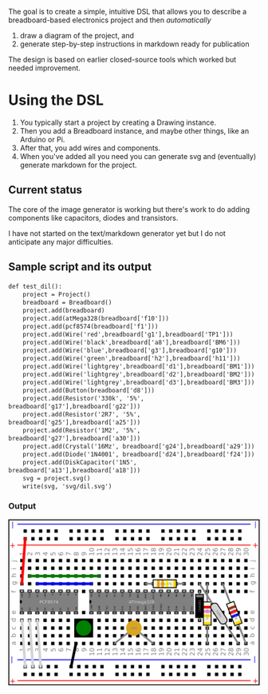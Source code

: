 The goal is to create a simple, intuitive DSL that allows you to describe a
breadboard-based electronics project and then *automatically*
1. draw a diagram of the project, and
2. generate step-by-step instructions in markdown ready for publication

The design is based on earlier closed-source tools which worked but needed
improvement.

# Using the DSL

1. You typically start a project by creating a Drawing instance.
1. Then you add a Breadboard instance, and maybe other things, like an Arduino or Pi.
1. After that, you add wires and components.
1. When you've added all you need you can generate svg and (eventually)
generate markdown for the project.

## Current status

The core of the image generator is working but there's work to do adding
components like capacitors, diodes and transistors.

I have not started on the text/markdown generator yet  but I do not anticipate any major
difficulties.

## Sample script and its output 
   
    def test_dil():
        project = Project()
        breadboard = Breadboard()
        project.add(breadboard)
        project.add(atMega328(breadboard['f10']))
        project.add(pcf8574(breadboard['f1']))
        project.add(Wire('red',breadboard['g1'],breadboard['TP1']))
        project.add(Wire('black',breadboard['a8'],breadboard['BM6']))
        project.add(Wire('blue',breadboard['g3'],breadboard['g10']))
        project.add(Wire('green',breadboard['h2'],breadboard['h11']))
        project.add(Wire('lightgrey',breadboard['d1'],breadboard['BM1']))
        project.add(Wire('lightgrey',breadboard['d2'],breadboard['BM2']))
        project.add(Wire('lightgrey',breadboard['d3'],breadboard['BM3']))
        project.add(Button(breadboard['d8']))
        project.add(Resistor('330k', '5%', breadboard['g17'],breadboard['g22']))
        project.add(Resistor('2R7', '5%', breadboard['g25'],breadboard['a25']))
        project.add(Resistor('1M2', '5%', breadboard['g27'],breadboard['a30']))
        project.add(Crystal('16Mz', breadboard['g24'],breadboard['a29']))
        project.add(Diode('1N4001', breadboard['d24'],breadboard['f24']))
        project.add(DiskCapacitor('1N5', breadboard['a13'],breadboard['a18']))
        svg = project.svg()
        write(svg, 'svg/dil.svg')
        
       
### Output
![Output](docs/images/dil.png)